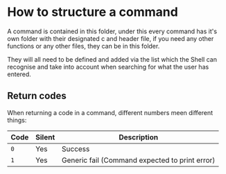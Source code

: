 # How to structure a command

A command is contained in this folder, under this every command has it's own folder with their designated c and header file,
if you need any other functions or any other files, they can be in this folder.

They will all need to be defined and added via the list which the Shell can recognise and take into account when searching
for what the user has entered.

## Return codes

When returning a code in a command, different numbers meen different things:

| Code | Silent | Description                                    |
|------|--------|------------------------------------------------|
| `0`  | Yes    | Success                                        |
| `1`  | Yes    | Generic fail (Command expected to print error) |